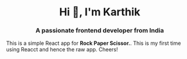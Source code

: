 <h1 align="center">Hi 👋, I'm Karthik</h1>
<h3 align="center">A passionate frontend developer from India</h3>

<centre>This is a simple React app for **Rock Paper Scissor.**. This is my first time using Reacct and hence the raw app. Cheers!</centre>
